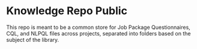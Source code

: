 # Knowledge Repo Public
This repo is meant to be a common store for Job Package Questionnaires, CQL, and NLPQL files across projects, separated into folders based on the subject of the library.
